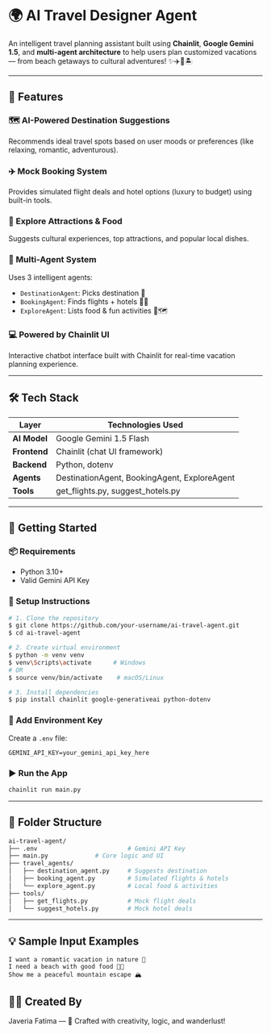 # 🌍 AI Travel Designer Agent
An intelligent travel planning assistant built using **Chainlit**, **Google Gemini 1.5**, and **multi-agent architecture** to help users plan customized vacations — from beach getaways to cultural adventures! ✨✈️🍱🏝️

---

## 🧠 Features

### 🗺️ AI-Powered Destination Suggestions
Recommends ideal travel spots based on user moods or preferences (like relaxing, romantic, adventurous).

### ✈️ Mock Booking System
Provides simulated flight deals and hotel options (luxury to budget) using built-in tools.

### 🍱 Explore Attractions & Food
Suggests cultural experiences, top attractions, and popular local dishes.

### 🤖 Multi-Agent System
Uses 3 intelligent agents:
- `DestinationAgent`: Picks destination 🎯
- `BookingAgent`: Finds flights + hotels 🛫🏨
- `ExploreAgent`: Lists food & fun activities 🍜🗺️

### 💻 Powered by Chainlit UI
Interactive chatbot interface built with Chainlit for real-time vacation planning experience.

---

## 🛠️ Tech Stack
| Layer          | Technologies Used                                  |
|----------------|-----------------------------------------------------|
| **AI Model**    | Google Gemini 1.5 Flash                            |
| **Frontend**    | Chainlit (chat UI framework)                       |
| **Backend**     | Python, dotenv                                     |
| **Agents**      | DestinationAgent, BookingAgent, ExploreAgent       |
| **Tools**       | get_flights.py, suggest_hotels.py                  |

---

## 🚀 Getting Started

### 📦 Requirements
- Python 3.10+
- Valid Gemini API Key

### 🔧 Setup Instructions
```bash
# 1. Clone the repository
$ git clone https://github.com/your-username/ai-travel-agent.git
$ cd ai-travel-agent

# 2. Create virtual environment
$ python -m venv venv
$ venv\Scripts\activate      # Windows
# OR
$ source venv/bin/activate    # macOS/Linux

# 3. Install dependencies
$ pip install chainlit google-generativeai python-dotenv
```

### 🔐 Add Environment Key
Create a `.env` file:
```env
GEMINI_API_KEY=your_gemini_api_key_here
```

### ▶️ Run the App
```bash
chainlit run main.py
```

---

## 📁 Folder Structure
```bash
ai-travel-agent/
├── .env                         # Gemini API Key
├── main.py             # Core logic and UI
├── travel_agents/
│   ├── destination_agent.py     # Suggests destination
│   ├── booking_agent.py         # Simulated flights & hotels
│   └── explore_agent.py         # Local food & activities
├── tools/
│   ├── get_flights.py           # Mock flight deals
│   └── suggest_hotels.py        # Mock hotel deals
```

---

## 💡 Sample Input Examples
```text
I want a romantic vacation in nature 🌿
I need a beach with good food 🌊🍱
Show me a peaceful mountain escape 🏔️
```

## 🙋‍♀️ Created By
Javeria Fatima — 💖 Crafted with creativity, logic, and wanderlust!
